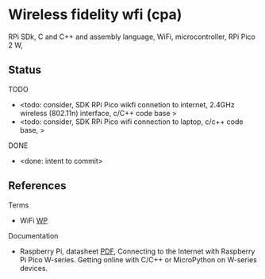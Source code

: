 # Wireless fidelity wfi (cpa)

RPi SDk, C and C++ and assembly language, WiFi, microcontroller, RPi Pico 2 W, 

## Status

TODO
* <todo: consider, SDK RPi Pico wikfi connetion to internet, 2.4GHz wireless (802.11n) interface, c/C++ code base >
* <todo: consider, SDK RPi Pico wifi connection to laptop, c/c++ code base, >

DONE
* <done: intent to commit>

## References

Terms
* WiFi [WP](https://en.wikipedia.org/wiki/Wi-Fi)

Documentation
* Raspberry Pi, datasheet [PDF](https://datasheets.raspberrypi.com/picow/connecting-to-the-internet-with-pico-w.pdf), Connecting to the Internet with Raspberry Pi Pico W-series. Getting online with C/C++ or MicroPython on W-series devices.